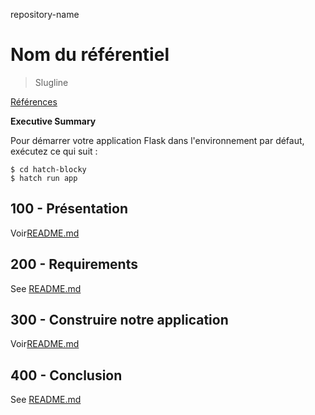 repository-name

# Nom du référentiel

> Slugline

[Références](./REFERENCES.md)

**Executive Summary**

Pour démarrer votre application Flask dans l'environnement par défaut, exécutez ce qui suit :

    $ cd hatch-blocky
    $ hatch run app

## 100 - Présentation

Voir[README.md](./100/README.md)

## 200 - Requirements

See [README.md](./200/README.md)

## 300 - Construire notre application

Voir[README.md](./300/README.md)

## 400 - Conclusion

See [README.md](./400/README.md)
